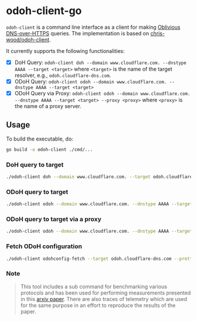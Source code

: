 # odoh-client-go

`odoh-client` is a command line interface as a client for making [Oblivious DNS-over-HTTPS](https://tools.ietf.org/html/draft-pauly-dprive-oblivious-doh-04) queries. The implementation is based on [chris-wood/odoh-client](https://github.com/chris-wood/odoh-client).

It currently supports the following functionalities:

- [x] DoH Query: `odoh-client doh --domain www.cloudflare.com. --dnstype AAAA --target <target>` where `<target>` is the name of the target resolver, e.g., `odoh.cloudflare-dns.com`.
- [x] ODoH Query: `odoh-client odoh --domain www.cloudflare.com. --dnstype AAAA --target <target>`
- [x] ODoH Query via Proxy: `odoh-client odoh --domain www.cloudflare.com. --dnstype AAAA --target <target> --proxy <proxy>` where `<proxy>` is the name of a proxy server.

## Usage

To build the executable, do:

```sh
go build -o odoh-client ./cmd/...
```

### DoH query to target

```sh
./odoh-client doh --domain www.cloudflare.com. --target odoh.cloudflare-dns.com --dnstype AAAA
```

### ODoH query to target

```sh
./odoh-client odoh --domain www.cloudflare.com. --dnstype AAAA --target odoh.cloudflare-dns.com
```

### ODoH query to target via a proxy

```sh
./odoh-client odoh --domain www.cloudflare.com. --dnstype AAAA --target odoh.cloudflare-dns.com --proxy odoh1.surfdomeinen.nl
```

### Fetch ODoH configuration

```sh
./odoh-client odohconfig-fetch --target odoh.cloudflare-dns.com --pretty
```

### Note

> This tool includes a sub command for benchmarking various protocols and has been
> used for performing measurements presented in this [arxiv paper](https://arxiv.org/abs/2011.10121). There are also
> traces of telemetry which are used for the same purpose in an effort to reproduce the results of the paper.
